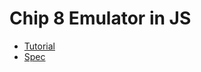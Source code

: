 # Chip 8 Emulator in JS

- [Tutorial]
- [Spec]

[tutorial]: https://www.freecodecamp.org/news/creating-your-very-own-chip-8-emulator/
[spec]: http://devernay.free.fr/hacks/chip8/C8TECH10.HTM
